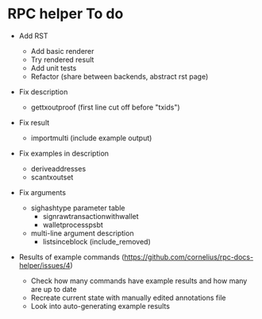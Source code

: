 # RPC helper To do

* Add RST
  * Add basic renderer
  * Try rendered result
  * Add unit tests
  * Refactor (share between backends, abstract rst page)

* Fix description
  * gettxoutproof (first line cut off before "txids")

* Fix result
  * importmulti (include example output)

* Fix examples in description
  * deriveaddresses
  * scantxoutset

* Fix arguments
  * sighashtype parameter table
    * signrawtransactionwithwallet
    * walletprocesspsbt
  * multi-line argument description
    * listsinceblock (include_removed)

* Results of example commands
  (https://github.com/cornelius/rpc-docs-helper/issues/4)
  * Check how many commands have example results and how many are up to date
  * Recreate current state with manually edited annotations file
  * Look into auto-generating example results
